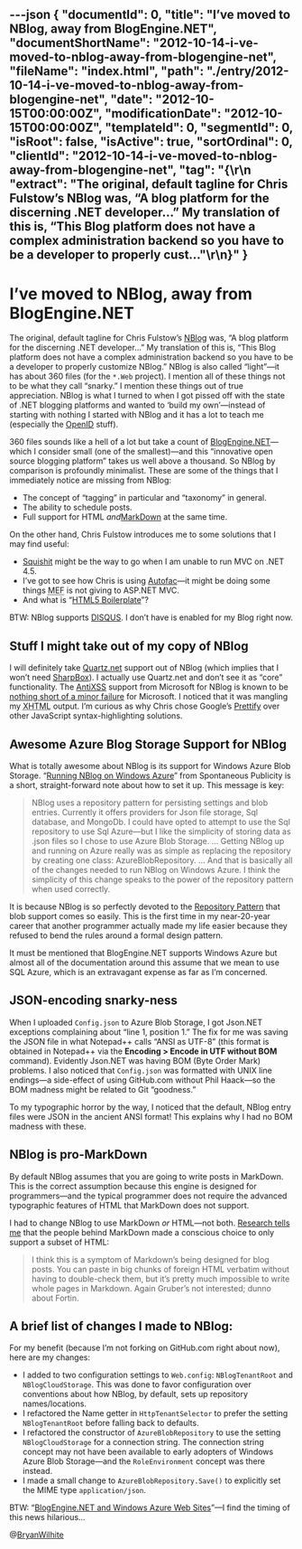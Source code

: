 ---json
{
  "documentId": 0,
  "title": "I’ve moved to NBlog, away from BlogEngine.NET",
  "documentShortName": "2012-10-14-i-ve-moved-to-nblog-away-from-blogengine-net",
  "fileName": "index.html",
  "path": "./entry/2012-10-14-i-ve-moved-to-nblog-away-from-blogengine-net",
  "date": "2012-10-15T00:00:00Z",
  "modificationDate": "2012-10-15T00:00:00Z",
  "templateId": 0,
  "segmentId": 0,
  "isRoot": false,
  "isActive": true,
  "sortOrdinal": 0,
  "clientId": "2012-10-14-i-ve-moved-to-nblog-away-from-blogengine-net",
  "tag": "{\r\n  \"extract\": \"The original, default tagline for Chris Fulstow’s NBlog was, “A blog platform for the discerning .NET developer…” My translation of this is, “This Blog platform does not have a complex administration backend so you have to be a developer to properly cust...\"\r\n}"
}
---

# I’ve moved to NBlog, away from BlogEngine.NET

The original, default tagline for Chris Fulstow’s [NBlog](https://github.com/ChrisFulstow/NBlog) was, “A blog platform for the discerning .NET developer…” My translation of this is, “This Blog platform does not have a complex administration backend so you have to be a developer to properly customize NBlog.” NBlog is also called “light”—it has about 360 files (for the `*.Web` project). I mention all of these things not to be what they call “snarky.” I mention these things out of true appreciation. NBlog is what I turned to when I got pissed off with the state of .NET blogging platforms and wanted to ‘build my own’—instead of starting with nothing I started with NBlog and it has a lot to teach me (especially the [OpenID](http://openid.net/) stuff).

360 files sounds like a hell of a lot but take a count of [BlogEngine.NET](http://dotnetblogengine.net/)—which I consider small (one of the smallest)—and this “innovative open source blogging platform” takes us well above a thousand. So NBlog by comparison is profoundly minimalist. These are some of the things that I immediately notice are missing from NBlog:

* The concept of “tagging” in particular and “taxonomy” in general.
* The ability to schedule posts.
* Full support for HTML *and*[MarkDown](http://daringfireball.net/projects/markdown/) at the same time.

On the other hand, Chris Fulstow introduces me to some solutions that I may find useful:

* [Squishit](https://github.com/jetheredge/SquishIt) might be the way to go when I am unable to run MVC on .NET 4.5.
* I’ve got to see how Chris is using [Autofac](http://code.google.com/p/autofac/)—it might be doing some things <acronym title="Managed Exensibility Framework">MEF</acronym> is not giving to ASP.NET MVC.
* And what is “[HTML5 Boilerplate](http://html5boilerplate.com/)”?

BTW: NBlog supports [DISQUS](http://disqus.com/). I don’t have is enabled for my Blog right now.

## Stuff I might take out of my copy of NBlog

I will definitely take [Quartz.net](http://quartznet.sourceforge.net/) support out of NBlog (which implies that I won’t need [SharpBox](http://sharpbox.codeplex.com/)). I actually use Quartz.net and don’t see it as “core” functionality. The [AntiXSS](http://wpl.codeplex.com/) support from Microsoft for NBlog is known to be [nothing short of a minor failure](http://eksith.wordpress.com/2012/02/13/antixss-4-2-breaks-everything/) for Microsoft. I noticed that it was mangling my <acronym title="Extensible Hypertext Markup Language">XHTML</acronym> output. I’m curious as why Chris chose Google’s [Prettify](http://code.google.com/p/google-code-prettify/) over other JavaScript syntax-highlighting solutions.

## Awesome Azure Blog Storage Support for NBlog

What is totally awesome about NBlog is its support for Windows Azure Blob Storage. “[Running NBlog on Windows Azure](http://blog.spontaneouspublicity.com/running-nblog-on-windows-azure)” from Spontaneous Publicity is a short, straight-forward note about how to set it up. This message is key:

<blockquote>

NBlog uses a repository pattern for persisting settings and blob entries. Currently it offers providers for Json file storage, Sql database, and MongoDb. I could have opted to attempt to use the Sql repository to use Sql Azure—but I like the simplicity of storing data as .json files so I chose to use Azure Blob Storage. … Getting NBlog up and running on Azure really was as simple as replacing the repository by creating one class: AzureBlobRepository. … And that is basically all of the changes needed to run NBlog on Windows Azure. I think the simplicity of this change speaks to the power of the repository pattern when used correctly.

</blockquote>

It is because NBlog is so perfectly devoted to the [Repository Pattern](http://blog.lowendahl.net/?p=249) that blob support comes so easily. This is the first time in my near-20-year career that another programmer actually made my life easier because they refused to bend the rules around a formal design pattern.

It must be mentioned that BlogEngine.NET supports Windows Azure but almost all of the documentation around this assume that we mean to use SQL Azure, which is an extravagant expense as far as I’m concerned.

## JSON-encoding snarky-ness

When I uploaded `Config.json` to Azure Blob Storage, I got Json.NET exceptions complaining about “line 1, position 1.” The fix for me was saving the JSON file in what Notepad++ calls “ANSI as UTF-8” (this format is obtained in Notepad++ via the **Encoding > Encode in UTF without BOM** command). Evidently Json.NET was having BOM (Byte Order Mark) problems. I also noticed that `Config.json` was formatted with UNIX line endings—a side-effect of using GitHub.com without Phil Haack—so the BOM madness might be related to Git “goodness.”

To my typographic horror by the way, I noticed that the default, NBlog entry files were JSON in the ancient ANSI format! This explains why I had no BOM madness with these.

## NBlog is pro-MarkDown

By default NBlog assumes that you are going to write posts in MarkDown. This is the correct assumption because this engine is designed for programmers—and the typical programmer does not require the advanced typographic features of HTML that MarkDown does not support.

I had to change NBlog to use MarkDown *or* HTML—not both. [Research tells me](http://blog.stackoverflow.com/2008/06/three-markdown-gotcha/) that the people behind MarkDown made a conscious choice to only support a subset of HTML:

<blockquote>

I think this is a symptom of Markdown’s being designed for blog posts. You can paste in big chunks of foreign HTML verbatim without having to double-check them, but it’s pretty much impossible to write whole pages in Markdown. Again Gruber’s not interested; dunno about Fortin.

</blockquote>

## A brief list of changes I made to NBlog:

For my benefit (because I’m not forking on GitHub.com right about now), here are my changes:

* I added to two configuration settings to `Web.config`: `NBlogTenantRoot` and `NBlogCloudStorage`. This was done to favor configuration over conventions about how NBlog, by default, sets up repository names/locations.
* I refactored the Name getter in `HttpTenantSelector` to prefer the setting `NBlogTenantRoot` before falling back to defaults.
* I refactored the constructor of `AzureBlobRepository` to use the setting `NBlogCloudStorage` for a connection string. The connection string concept may not have been available to early adopters of Windows Azure Blob Storage—and the `RoleEnvironment` concept was there instead.
* I made a small change to `AzureBlobRepository.Save()` to explicitly set the MIME type `application/json`.

BTW: “[BlogEngine.NET and Windows Azure Web Sites](http://blogs.msdn.com/b/webdev/archive/2012/10/12/blogengine-net-and-windows-azure-web-sites.aspx)”—I find the timing of this news hilarious…

@[BryanWilhite](https://twitter.com/BryanWilhite)
